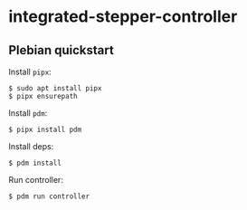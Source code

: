 # integrated-stepper-controller

## Plebian quickstart

Install `pipx`:
```
$ sudo apt install pipx
$ pipx ensurepath
```

Install `pdm`:
```
$ pipx install pdm
```

Install deps:
```
$ pdm install
```

Run controller:
```
$ pdm run controller
```
